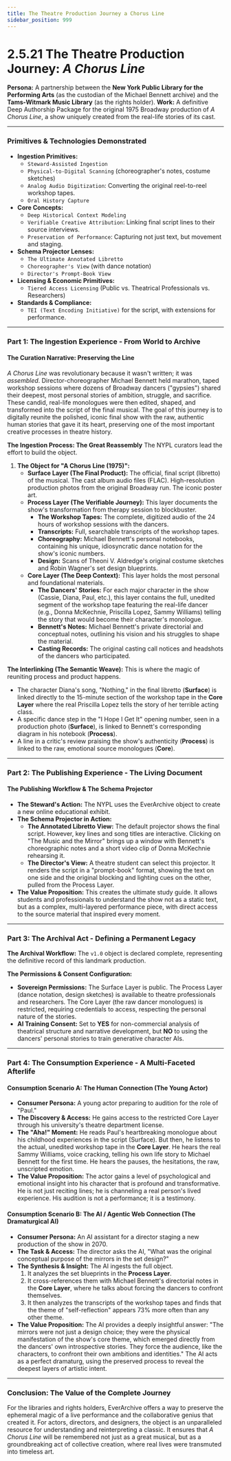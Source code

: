 ```yaml
---
title: The Theatre Production Journey a Chorus Line
sidebar_position: 999
---
```


# 2.5.21 The Theatre Production Journey: *A Chorus Line*

**Persona:** A partnership between the **New York Public Library for the Performing Arts** (as the custodian of the Michael Bennett archive) and the **Tams-Witmark Music Library** (as the rights holder).
**Work:** A definitive Deep Authorship Package for the original 1975 Broadway production of *A Chorus Line*, a show uniquely created from the real-life stories of its cast.

---

### **Primitives & Technologies Demonstrated**

*   **Ingestion Primitives:**
    *   `Steward-Assisted Ingestion`
    *   `Physical-to-Digital Scanning` (choreographer's notes, costume sketches)
    *   `Analog Audio Digitization`: Converting the original reel-to-reel workshop tapes.
    *   `Oral History Capture`
*   **Core Concepts:**
    *   `Deep Historical Context Modeling`
    *   `Verifiable Creative Attribution`: Linking final script lines to their source interviews.
    *   `Preservation of Performance`: Capturing not just text, but movement and staging.
*   **Schema Projector Lenses:**
    *   `The Ultimate Annotated Libretto`
    *   `Choreographer's View` (with dance notation)
    *   `Director's Prompt-Book View`
*   **Licensing & Economic Primitives:**
    *   `Tiered Access Licensing` (Public vs. Theatrical Professionals vs. Researchers)
*   **Standards & Compliance:**
    *   `TEI (Text Encoding Initiative)` for the script, with extensions for performance.

---

### **Part 1: The Ingestion Experience - From World to Archive**

#### **The Curation Narrative: Preserving the Line**
*A Chorus Line* was revolutionary because it wasn't written; it was *assembled*. Director-choreographer Michael Bennett held marathon, taped workshop sessions where dozens of Broadway dancers ("gypsies") shared their deepest, most personal stories of ambition, struggle, and sacrifice. These candid, real-life monologues were then edited, shaped, and transformed into the script of the final musical. The goal of this journey is to digitally reunite the polished, iconic final show with the raw, authentic human stories that gave it its heart, preserving one of the most important creative processes in theatre history.

**The Ingestion Process: The Great Reassembly**
The NYPL curators lead the effort to build the object.

1.  **The Object for "A Chorus Line (1975)":**
    *   **Surface Layer (The Final Product):** The official, final script (libretto) of the musical. The cast album audio files (FLAC). High-resolution production photos from the original Broadway run. The iconic poster art.
    *   **Process Layer (The Verifiable Journey):** This layer documents the show's transformation from therapy session to blockbuster.
        *   **The Workshop Tapes:** The complete, digitized audio of the 24 hours of workshop sessions with the dancers.
        *   **Transcripts:** Full, searchable transcripts of the workshop tapes.
        *   **Choreography:** Michael Bennett's personal notebooks, containing his unique, idiosyncratic dance notation for the show's iconic numbers.
        *   **Design:** Scans of Theoni V. Aldredge's original costume sketches and Robin Wagner's set design blueprints.
    *   **Core Layer (The Deep Context):** This layer holds the most personal and foundational materials.
        *   **The Dancers' Stories:** For each major character in the show (Cassie, Diana, Paul, etc.), this layer contains the full, unedited segment of the workshop tape featuring the real-life dancer (e.g., Donna McKechnie, Priscilla Lopez, Sammy Williams) telling the story that would become their character's monologue.
        *   **Bennett's Notes:** Michael Bennett's private directorial and conceptual notes, outlining his vision and his struggles to shape the material.
        *   **Casting Records:** The original casting call notices and headshots of the dancers who participated.

**The Interlinking (The Semantic Weave):**
This is where the magic of reuniting process and product happens.
*   The character Diana's song, "Nothing," in the final libretto (**Surface**) is linked directly to the 15-minute section of the workshop tape in the **Core Layer** where the real Priscilla Lopez tells the story of her terrible acting class.
*   A specific dance step in the "I Hope I Get It" opening number, seen in a production photo (**Surface**), is linked to Bennett's corresponding diagram in his notebook (**Process**).
*   A line in a critic's review praising the show's authenticity (**Process**) is linked to the raw, emotional source monologues (**Core**).

---

### **Part 2: The Publishing Experience - The Living Document**

#### **The Publishing Workflow & The Schema Projector**
*   **The Steward's Action:** The NYPL uses the EverArchive object to create a new online educational exhibit.
*   **The Schema Projector in Action:**
    *   **The Annotated Libretto View:** The default projector shows the final script. However, key lines and song titles are interactive. Clicking on "The Music and the Mirror" brings up a window with Bennett's choreographic notes and a short video clip of Donna McKechnie rehearsing it.
    *   **The Director's View:** A theatre student can select this projector. It renders the script in a "prompt-book" format, showing the text on one side and the original blocking and lighting cues on the other, pulled from the Process Layer.
*   **The Value Proposition:** This creates the ultimate study guide. It allows students and professionals to understand the show not as a static text, but as a complex, multi-layered performance piece, with direct access to the source material that inspired every moment.

---

### **Part 3: The Archival Act - Defining a Permanent Legacy**

**The Archival Workflow:**
The `v1.0` object is declared complete, representing the definitive record of this landmark production.

**The Permissions & Consent Configuration:**
*   **Sovereign Permissions:** The Surface Layer is public. The Process Layer (dance notation, design sketches) is available to theatre professionals and researchers. The Core Layer (the raw dancer monologues) is restricted, requiring credentials to access, respecting the personal nature of the stories.
*   **AI Training Consent:** Set to **YES** for non-commercial analysis of theatrical structure and narrative development, but **NO** to using the dancers' personal stories to train generative character AIs.

---

### **Part 4: The Consumption Experience - A Multi-Faceted Afterlife**

#### **Consumption Scenario A: The Human Connection (The Young Actor)**
*   **Consumer Persona:** A young actor preparing to audition for the role of "Paul."
*   **The Discovery & Access:** He gains access to the restricted Core Layer through his university's theatre department license.
*   **The "Aha!" Moment:** He reads Paul's heartbreaking monologue about his childhood experiences in the script (Surface). But then, he listens to the actual, unedited workshop tape in the **Core Layer**. He hears the real Sammy Williams, voice cracking, telling his own life story to Michael Bennett for the first time. He hears the pauses, the hesitations, the raw, unscripted emotion.
*   **The Value Proposition:** The actor gains a level of psychological and emotional insight into his character that is profound and transformative. He is not just reciting lines; he is channeling a real person's lived experience. His audition is not a performance; it is a testimony.

#### **Consumption Scenario B: The AI / Agentic Web Connection (The Dramaturgical AI)**
*   **Consumer Persona:** An AI assistant for a director staging a new production of the show in 2070.
*   **The Task & Access:** The director asks the AI, "What was the original conceptual purpose of the mirrors in the set design?"
*   **The Synthesis & Insight:** The AI ingests the full object.
    1.  It analyzes the set blueprints in the **Process Layer**.
    2.  It cross-references them with Michael Bennett's directorial notes in the **Core Layer**, where he talks about forcing the dancers to confront themselves.
    3.  It then analyzes the transcripts of the workshop tapes and finds that the theme of "self-reflection" appears 73% more often than any other theme.
*   **The Value Proposition:** The AI provides a deeply insightful answer: "The mirrors were not just a design choice; they were the physical manifestation of the show's core theme, which emerged directly from the dancers' own introspective stories. They force the audience, like the characters, to confront their own ambitions and identities." The AI acts as a perfect dramaturg, using the preserved process to reveal the deepest layers of artistic intent.

---

### **Conclusion: The Value of the Complete Journey**
For the libraries and rights holders, EverArchive offers a way to preserve the ephemeral magic of a live performance and the collaborative genius that created it. For actors, directors, and designers, the object is an unparalleled resource for understanding and reinterpreting a classic. It ensures that *A Chorus Line* will be remembered not just as a great musical, but as a groundbreaking act of collective creation, where real lives were transmuted into timeless art.